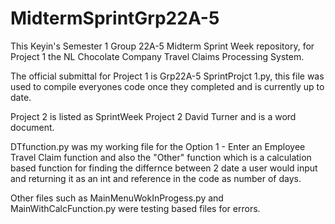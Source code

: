 # MidtermSprintGrp22A-5
This Keyin's Semester 1 Group 22A-5 Midterm Sprint Week repository, for Project 1 the NL Chocolate Company Travel Claims Processing System.

The official submittal for Project 1 is Grp22A-5 SprintProjct 1.py, this file was used to compile everyones code once they completed and is currently up to date.

Project 2 is listed as SprintWeek Project 2 David Turner and is a word document.

DTfunction.py was my working file for the Option 1 - Enter an Employee Travel Claim function and also the "Other" function which is a calculation based function for finding the differnce between 2 date a user would input and returning it as an int and reference in the code as number of days.

Other files such as MainMenuWokInProgess.py and MainWithCalcFunction.py were testing based files for errors.

